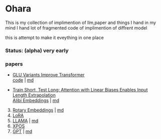 # Ohara

This is my collection of implimention of llm,paper and things I hand in my mind
I hand lot of fragmented code of implimention of diffrent model 

this is attempt to make it eveything in one place


### Status: (alpha) very early 

### papers
- [GLU Variants Improve Transformer](https://arxiv.org/abs/2002.05202) <br>[code](./ohara/ffn/glu.py) | [md](./ohara/ffn/GLU%20Variants%20Improve%20Transformer.md) 

- [Train Short, Test Long: Attention with Linear Biases Enables Input Length Extrapolation
](https://arxiv.org/abs/2108.12409)<br> [Alibi Embeddings](./ohara/embedings_pos/alibi/alibi.py) | [md](./ohara/embedings_pos/alibi/alibi.md)
3. [Rotary Embeddings](./ohara/embedings_pos/rotary/rotatry.py) | [md](./ohara/roformer/RoFormer.md) 
4. [LoRA ](./ohara/adaptor/lora.py)
5. [LLAMA](./ohara/llama/llama.py) | [md](./ohara/llama/llama.md)
6. [XPOS](./ohara/embedings_pos/xpos/xpos.py)
7. [GPT](./ohara/gpt/gpt.py) | [md](./ohara/gpt/gpt.md)

